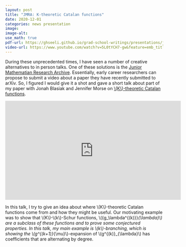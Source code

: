```yaml
---
layout: post
title: "JMRA: K-theoretic Catalan functions"
date: 2020-12-01
categories: news presentation
image:
image-alt:
use_math: true
pdf-url: https://ghseeli.github.io/grad-school-writings/presentations/jmra-k-theoretic-catalan-functions.pdf
video-url: https://www.youtube.com/watch?v=5L0tYCH7-gw&feature=emb_title
---
```


During these unprecedented times, I have seen a number of creative alternatives to in person talks. One of these solutions is the [Junior Mathematian Research Archive](https://sites.google.com/view/jmra/home). Essentially, early career researchers can propose to submit a video about a paper they have recently submitted to arXiv. So, I figured I would give it a shot and gave a short talk about part of my paper with Jonah Blasiak and Jennifer Morse on [\\(K\\)-theoretic Catalan functions](https://arxiv.org/abs/2010.01759).

<iframe width="560" height="315" src="https://www.youtube-nocookie.com/embed/5L0tYCH7-gw" frameborder="0" allow="accelerometer; autoplay; clipboard-write; encrypted-media; gyroscope; picture-in-picture" allowfullscreen></iframe>

In this talk, I try to give an idea about where \\(K\\)-theoretic Catalan functions come from and how they might be useful. Our motivating example was to show that \\(K\\)-\\(k\\)-Schur functions, \\(\{g_\lambda^{(k)}\}_{\lambda}\\) are a subclass of these functions and to prove some conjectured properties. In this talk, my main example is \\(k\\)-branching, which is showing the \\(g^{(k+1)}_{\mu}\\)-expansion of \\(g^{(k)}_{\lambda}\\) has coefficients that are alternating by degree.
